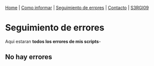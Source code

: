 [Home](index.md) | [Como informar](como-informar) | [Seguimiento de errpres](errores) | [Contacto](contacto) | [S3RGI09](https://s3rgi09.github.io/)

# Seguimiento de errores
Aqui estaran **todos los errores de mis scripts**-

## No hay errores
